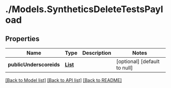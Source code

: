 # ./Models.SyntheticsDeleteTestsPayload
## Properties

Name | Type | Description | Notes
------------ | ------------- | ------------- | -------------
**publicUnderscoreids** | [**List**][1] |  | [optional] [default to null]

[[Back to Model list]][2] [[Back to API list]][3] [[Back to README]][4]

[1]: string.md
[2]: ../README.md#documentation-for-models
[3]: ../README.md#documentation-for-api-endpoints
[4]: ../README.md
